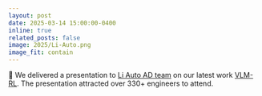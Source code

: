```yaml
---
layout: post
date: 2025-03-14 15:00:00-0400
inline: true
related_posts: false
image: 2025/Li-Auto.png
image_fit: contain
---
```


🎉 We delivered a presentation to [Li Auto AD team](https://www.lixiang.com/en#li) on our latest work [VLM-RL](https://www.huang-zilin.com/VLM-RL-website/). The presentation attracted over 330+ engineers to attend. 